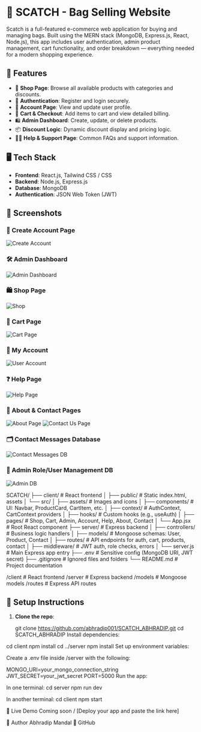 # 🎒 SCATCH - Bag Selling Website

Scatch is a full-featured e-commerce web application for buying and managing bags. Built using the MERN stack (MongoDB, Express.js, React, Node.js), this app includes user authentication, admin product management, cart functionality, and order breakdown — everything needed for a modern shopping experience.

## 🚀 Features

- 🛒 **Shop Page**: Browse all available products with categories and discounts.
- 🔐 **Authentication**: Register and login securely.
- 👤 **Account Page**: View and update user profile.
- 🧾 **Cart & Checkout**: Add items to cart and view detailed billing.
- 🛍️ **Admin Dashboard**: Create, update, or delete products.
- 📦 **Discount Logic**: Dynamic discount display and pricing logic.
- 🙋‍♂️ **Help & Support Page**: Common FAQs and support information.

## 🖥️ Tech Stack

- **Frontend**: React.js, Tailwind CSS / CSS
- **Backend**: Node.js, Express.js
- **Database**: MongoDB
- **Authentication**: JSON Web Token (JWT)

## 📸 Screenshots

### 👥 Create Account Page
![Create Account](assets/create_account_page.png)

### 🛠️ Admin Dashboard
![Admin Dashboard](assets/admin_page.png)

### 🛍️ Shop Page
![Shop](assets/shop_page.png)

### 🛒 Cart Page
![Cart Page](assets/cart_page.png)

### 👤 My Account
![User Account](assets/Account_page.png)

### ❓ Help Page
![Help Page](assets/help-page.png)

### 📄 About & Contact Pages
![About Page](assets/about-page.png)
![Contact Us Page](assets/contact-us-page.png)

### 🗂️ Contact Messages Database
![Contact Messages DB](assets/contact-us-massege-database-page.png)

### 🔐 Admin Role/User Management DB
![Admin DB](assets/admin-database.png)

SCATCH/
├── client/ # React frontend
│ ├── public/ # Static index.html, assets
│ └── src/
│ ├── assets/ # Images and icons
│ ├── components/ # UI: Navbar, ProductCard, CartItem, etc.
│ ├── context/ # AuthContext, CartContext providers
│ ├── hooks/ # Custom hooks (e.g., useAuth)
│ ├── pages/ # Shop, Cart, Admin, Account, Help, About, Contact
│ └── App.jsx # Root React component
├── server/ # Express backend
│ ├── controllers/ # Business logic handlers
│ ├── models/ # Mongoose schemas: User, Product, Contact
│ ├── routes/ # API endpoints for auth, cart, products, contact
│ ├── middleware/ # JWT auth, role checks, errors
│ └── server.js # Main Express app entry
├── .env # Sensitive config (MongoDB URI, JWT secret)
├── .gitignore # Ignored files and folders
└── README.md # Project documentation


/client # React frontend
/server # Express backend
/models # Mongoose models
/routes # Express API routes

## 🔧 Setup Instructions

1. **Clone the repo**:

   git clone https://github.com/abhradip001/SCATCH_ABHRADIP.git
   cd SCATCH_ABHRADIP
Install dependencies:

cd client
npm install
cd ../server
npm install
Set up environment variables:

Create a .env file inside /server with the following:

MONGO_URI=your_mongo_connection_string
JWT_SECRET=your_jwt_secret
PORT=5000
Run the app:

In one terminal:
cd server
npm run dev

In another terminal:
cd client
npm start

🔗 Live Demo
Coming soon / [Deploy your app and paste the link here]

🙌 Author
Abhradip Mandal
🔗 GitHub



